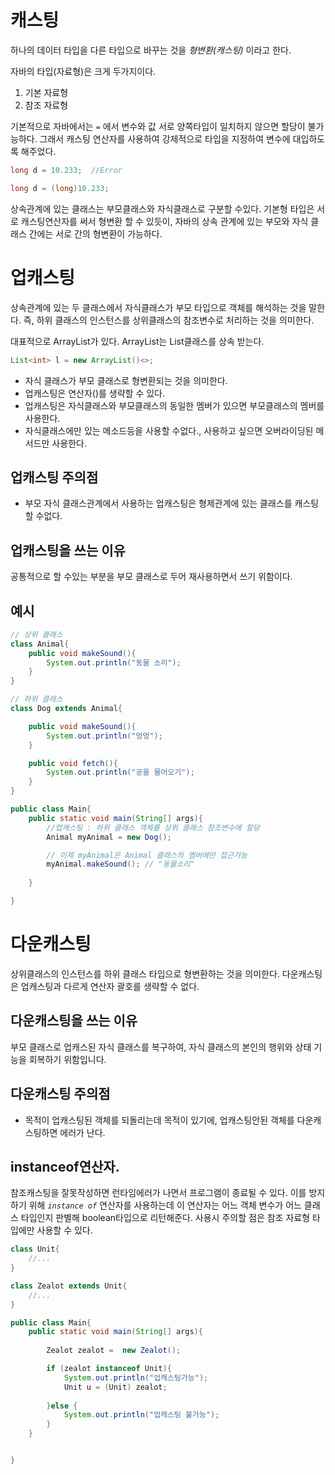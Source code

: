 # 캐스팅

하나의 데이터 타입을 다른 타입으로 바꾸는 것을 *형변환(캐스팅)* 이라고 한다.

자바의 타입(자료형)은 크게 두가지이다.
1. 기본 자료형
2. 참조 자료형

기본적으로 자바에서는 *`=`* 에서 변수와 값 서로 양쪽타입이 일치하지 않으면 할당이 불가능하다.
그래서 캐스팅 연산자를 사용하여 강제적으로 타입을 지정하여 변수에 대입하도록 해주었다. 
~~~Java
long d = 10.233;  //Error

long d = (long)10.233; 
~~~


상속관계에 있는 클래스는 부모클래스와 자식클래스로 구분할 수있다. 기본형 타입은 서로 캐스팅연산자를 써서 형변환 할 수 있듯이, 자바의 상속 관계에 있는 부모와 자식 클래스 간에는 서로 간의 형변환이 가능하다. 



# 업캐스팅

상속관계에 있는 두 클래스에서 자식클래스가 부모 타입으로 객체를 해석하는 것을 말한다. 
즉, 하위 클래스의 인스턴스를 상위클래스의 참조변수로 처리하는 것을 의미한다. 

대표적으로 ArrayList가 있다. ArrayList는 List클래스를 상속 받는다. 
~~~Java
List<int> l = new ArrayList()<>;
~~~


- 자식 클래스가 부모 클래스로 형변환되는 것을 의미한다.
- 업캐스팅은 연산자()를 생략할 수 있다. 
- 업캐스팅은 자식클래스와 부모클래스의 동일한 멤버가 있으면 부모클래스의 멤버를 사용한다.
- 자식클래스에만 있는 메소드등을 사용할 수없다., 사용하고 싶으면 오버라이딩된 메서드만 사용한다. 


## 업캐스팅 주의점
- 부모 자식 클래스관계에서 사용하는 업캐스팅은 형제관계에 있는 클래스를 캐스팅할 수없다. 
## 업캐스팅을 쓰는 이유
공통적으로 할 수있는 부분을 부모 클래스로 두어 재사용하면서 쓰기 위함이다. 

## 예시
~~~Java
// 상위 클래스
class Animal{
	public void makeSound(){
		System.out.println("동물 소리");
	}
}

// 하위 클래스
class Dog extends Animal{

	public void makeSound(){
		System.out.println("멍멍");
	}

	public void fetch(){
		System.out.println("공을 물어오기");
	}
}

public class Main{
	public static void main(String[] args){
		//업캐스팅 : 하위 클래스 객체를 상위 클래스 참조변수에 할당
		Animal myAnimal = new Dog();

		// 이제 myAnimal은 Animal 클래스의 멤버에만 접근가능 
		myAnimal.makeSound(); // "동물소리"
		
	}

}
~~~
# 다운캐스팅
상위클래스의 인스턴스를 하위 클래스 타입으로 형변환하는 것을 의미한다. 
다운캐스팅은 업캐스팅과 다르게 연산자 괄호를 생략할 수 없다. 
## 다운캐스팅을 쓰는 이유
부모 클래스로 업캐스된 자식 클래스를 복구하여, 자식 클래스의 본인의 행위와 상태 기능을 회복하기 위함입니다. 
## 다운캐스팅 주의점
- 목적이 업캐스팅된 객체를 되돌리는데 목적이 있기에, 업캐스팅안된 객체를 다운캐스팅하면 에러가 난다.
## instanceof연산자. 
참조캐스팅을 잘못작성하면 런타임에러가 나면서 프로그램이 종료될 수 있다. 
이를 방지하기 위해 *`instance of`* 연산자를 사용하는데 이 연산자는 어느 객체 변수가 어느 클래스 타입인지 판별해 boolean타입으로 리턴해준다. 
사용시 주의할 점은 참조 자료형 타입에만 사용할 수 있다. 

~~~Java
class Unit{
	//...
}

class Zealot extends Unit{
	//... 
}

public class Main{
	public static void main(String[] args){
	
		Zealot zealot =  new Zealot();

		if (zealot instanceof Unit){
			System.out.println("업캐스팅가능");
			Unit u = (Unit) zealot;
		
		}else {
			System.out.println("업캐스팅 불가능");	
		}
	}


}
~~~


